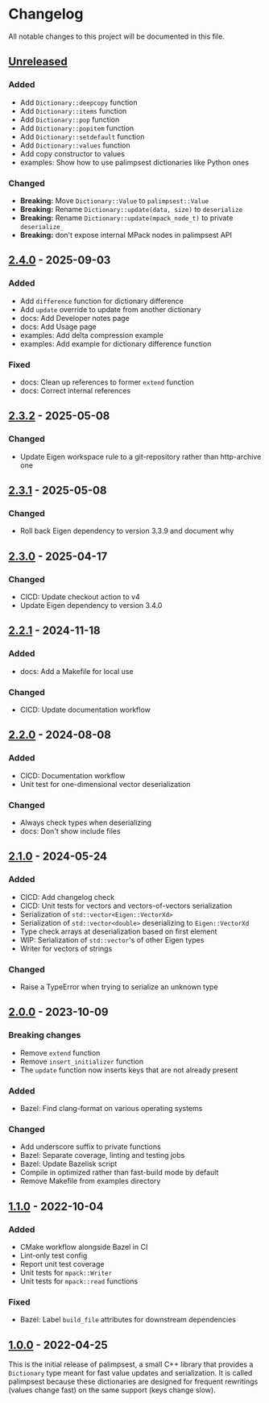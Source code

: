 # Changelog

All notable changes to this project will be documented in this file.

## [Unreleased]

### Added

- Add `Dictionary::deepcopy` function
- Add `Dictionary::items` function
- Add `Dictionary::pop` function
- Add `Dictionary::popitem` function
- Add `Dictionary::setdefault` function
- Add `Dictionary::values` function
- Add copy constructor to values
- examples: Show how to use palimpsest dictionaries like Python ones

### Changed

- **Breaking:** Move `Dictionary::Value` to `palimpsest::Value`
- **Breaking:** Rename `Dictionary::update(data, size)` to `deserialize`
- **Breaking:** Rename `Dictionary::update(mpack_node_t)` to private `deserialize_`
- **Breaking:** don't expose internal MPack nodes in palimpsest API

## [2.4.0] - 2025-09-03

### Added

- Add `difference` function for dictionary difference
- Add `update` override to update from another dictionary
- docs: Add Developer notes page
- docs: Add Usage page
- examples: Add delta compression example
- examples: Add example for dictionary difference function

### Fixed

- docs: Clean up references to former `extend` function
- docs: Correct internal references

## [2.3.2] - 2025-05-08

### Changed

- Update Eigen workspace rule to a git-repository rather than http-archive one

## [2.3.1] - 2025-05-08

### Changed

- Roll back Eigen dependency to version 3.3.9 and document why

## [2.3.0] - 2025-04-17

### Changed

- CICD: Update checkout action to v4
- Update Eigen dependency to version 3.4.0

## [2.2.1] - 2024-11-18

### Added

- docs: Add a Makefile for local use

### Changed

- CICD: Update documentation workflow

## [2.2.0] - 2024-08-08

### Added

- CICD: Documentation workflow
- Unit test for one-dimensional vector deserialization

### Changed

- Always check types when deserializing
- docs: Don't show include files

## [2.1.0] - 2024-05-24

### Added

- CICD: Add changelog check
- CICD: Unit tests for vectors and vectors-of-vectors serialization
- Serialization of ``std::vector<Eigen::VectorXd>``
- Serialization of ``std::vector<double>`` deserializing to ``Eigen::VectorXd``
- Type check arrays at deserialization based on first element
- WIP: Serialization of ``std::vector``'s of other Eigen types
- Writer for vectors of strings

### Changed

- Raise a TypeError when trying to serialize an unknown type

## [2.0.0] - 2023-10-09

### Breaking changes

- Remove `extend` function
- Remove `insert_initializer` function
- The `update` function now inserts keys that are not already present

### Added

- Bazel: Find clang-format on various operating systems

### Changed

- Add underscore suffix to private functions
- Bazel: Separate coverage, linting and testing jobs
- Bazel: Update Bazelisk script
- Compile in optimized rather than fast-build mode by default
- Remove Makefile from examples directory

## [1.1.0] - 2022-10-04

### Added

- CMake workflow alongside Bazel in CI
- Lint-only test config
- Report unit test coverage
- Unit tests for ``mpack::Writer``
- Unit tests for ``mpack::read`` functions

### Fixed

- Bazel: Label ``build_file`` attributes for downstream dependencies

## [1.0.0] - 2022-04-25

This is the initial release of palimpsest, a small C++ library that provides a ``Dictionary`` type meant for fast value updates and serialization. It is called palimpsest because these dictionaries are designed for frequent rewritings (values change fast) on the same support (keys change slow).

[unreleased]: https://github.com/stephane-caron/palimpsest/compare/v2.4.0...HEAD
[2.4.0]: https://github.com/stephane-caron/palimpsest/compare/v2.3.2...v2.4.0
[2.3.2]: https://github.com/stephane-caron/palimpsest/compare/v2.3.1...v2.3.2
[2.3.1]: https://github.com/stephane-caron/palimpsest/compare/v2.3.0...v2.3.1
[2.3.0]: https://github.com/stephane-caron/palimpsest/compare/v2.2.1...v2.3.0
[2.2.1]: https://github.com/stephane-caron/palimpsest/compare/v2.2.0...v2.2.1
[2.2.0]: https://github.com/stephane-caron/palimpsest/compare/v2.1.0...v2.2.0
[2.1.0]: https://github.com/stephane-caron/palimpsest/compare/v2.0.0...v2.1.0
[2.0.0]: https://github.com/stephane-caron/palimpsest/compare/v1.1.0...v2.0.0
[1.1.0]: https://github.com/stephane-caron/palimpsest/compare/v1.0.0...v1.1.0
[1.0.0]: https://github.com/stephane-caron/palimpsest/releases/tag/v1.0.0
